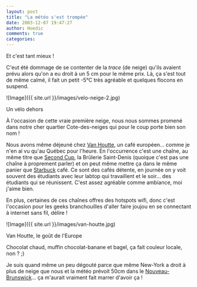 ```yaml
---
layout: post
title: "La météo s'est trompée"
date: 2003-12-07 19:47:27
author: Hoedic
comments: true
categories: 
---
```



Et c'est tant mieux !

C'eut été dommage de se contenter de la *trace* (de neige) qu'ils avaient prévu alors qu'on a eu droit à un 5 cm pour le même prix. Là, ça s'est tout de même calmé, il fait un petit -5°C très agréable et quelques flocons en suspend.

![Image]({{ site.url }}/images/velo-neige-2.jpg)
<div class="photoattrib">Un vélo dehors</div>



À l'occasion de cette vraie première neige, nous nous sommes promené dans notre cher quartier Cote-des-neiges qui pour le coup porte bien son nom !

Nous avons même déjeuné chez [Van Houtte](http://www.vanhoutte.com/fr/index.asp), un café européen... comme je n'en ai vu qu'au Québec pour l'heure. En l'occurrence c'est une chaîne, au même titre que [Second Cup](http://www.secondcup.com/french/home.asp), la Brûlerie Saint-Denis (quoique c'est pas une chaîne à proprement parler) et on peut même mettre ça dans le même panier que [Starbuck](http://www.starbucks.com/) café. Ce sont des cafés détente, en journée on y voit souvent des étudiants avec leur labtop qui travaillent et le soir... des étudiants qui se réunissent. C'est assez agréable comme ambiance, moi j'aime bien.

En plus, certaines de ces chaînes offres des hotspots wifi, donc c'est l'occasion pour les geeks branchouilles d'aller faire joujou en se connectant à internet sans fil, délire !

![Image]({{ site.url }}/images/van-houtte.jpg)
<div class="photoattrib">Van Houtte, le goût de l'Europe</div>



Chocolat chaud, muffin chocolat-banane et bagel, ça fait couleur locale, non ? ;)

Je suis quand même un peu dégouté parce que même New-York a droit à plus de neige que nous et la météo prévoit 50cm dans le [Nouveau-Brunswick](http://www.tourismnewbrunswick.ca/Cultures/fr-CA/welcome.htm)... ça m'aurait vraiment fait marrer d'avoir ça !
